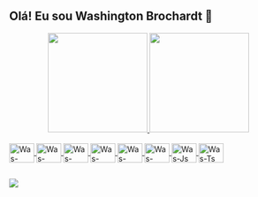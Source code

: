 ## Olá! Eu sou Washington Brochardt  👋


<div align="center">
  <a href="https://github.com/Washingtonbrochardt">
  <img height="180em" src="https://github-readme-stats.vercel.app/api?username=Washingtonbrochardt&show_icons=true&theme=radical&include_all_commits=true&count_private=true"/>
  <img height="180em" src="https://github-readme-stats.vercel.app/api/top-langs/?username=Washingtonbrochardt&layout=compact&langs_count=7&theme=radical"/>
</div>

  
  <div style="display: inline_block"><br>
  <img align="center" alt="Was-Java" height="35" width="45" src="https://img.shields.io/badge/Java-ED8B00?style=for-the-badge&logo=java&logoColor=white">
  <img align="center" alt="Was-Spring" height="35" width="45" src="https://img.shields.io/badge/Spring-6DB33F?style=for-the-badge&logo=spring&logoColor=white">
  <img align="center" alt="Was-Angular" height="35" width="45" src="https://img.shields.io/badge/Angular-DD0031?style=for-the-badge&logo=angular&logoColor=white">
  <img align="center" alt="Was-Bootstrap" height="35" width="45" src="https://img.shields.io/badge/Bootstrap-563D7C?style=for-the-badge&logo=bootstrap&logoColor=white">
  <img align="center" alt="Was-HTML" height="35" width="45" src="https://img.shields.io/badge/HTML5-E34F26?style=for-the-badge&logo=html5&logoColor=white">
  <img align="center" alt="Was-CSS" height="35" width="45" src="https://img.shields.io/badge/CSS3-1572B6?style=for-the-badge&logo=css3&logoColor=white">
  <img align="center" alt="Was-Js" height="35" width="45" src="https://img.shields.io/badge/JavaScript-323330?style=for-the-badge&logo=javascript&logoColor=F7DF1E">
  <img align="center" alt="Was-Ts" height="35" width="45" src="https://img.shields.io/badge/TypeScript-007ACC?style=for-the-badge&logo=typescript&logoColor=white">
</div>
  
  ##
<div> 
  <a href="https://www.linkedin.com/in/washington-brochardt/" target="_blank"><img src="https://img.shields.io/badge/-LinkedIn-%230077B5?style=for-the-badge&logo=linkedin&logoColor=white" target="_blank"></a> 
</div>
